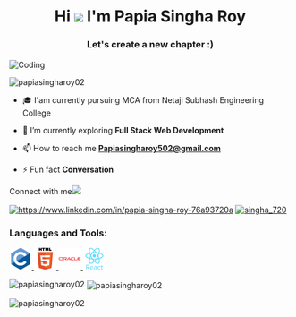 
<h1 align="center">Hi <img src="https://github.com/TheDudeThatCode/TheDudeThatCode/blob/master/Assets/Hi.gif" width="29px">  I'm Papia Singha Roy</h1>
<h3 align="center">Let's create a new chapter :) </h3>
<img align="center" alt="Coding" width="400" src="https://media.tenor.com/Yg8O2WDlGkYAAAAi/cyrentec-sci-fi.gif"> 



<p align="left"> <img src="https://komarev.com/ghpvc/?username=papiasingharoy02&label=Profile%20views&color=0e75b6&style=flat" alt="papiasingharoy02" /> </p>

- 🎓 I'am currently pursuing MCA from Netaji Subhash Engineering College

- 🌱 I’m currently exploring **Full Stack Web Development**

- 📫 How to reach me **Papiasingharoy502@gmail.com**

- ⚡ Fun fact **Conversation**

Connect with me<img src="https://github.com/TheDudeThatCode/TheDudeThatCode/blob/master/Assets/Handshake.gif" height="32px">
<p align="left">
<a href="https://linkedin.com/in/https://www.linkedin.com/in/papia-singha-roy-76a93720a" target="blank"><img align="center" src="https://raw.githubusercontent.com/rahuldkjain/github-profile-readme-generator/master/src/images/icons/Social/linked-in-alt.svg" alt="https://www.linkedin.com/in/papia-singha-roy-76a93720a" height="30" width="40" /></a>
<a href="https://www.leetcode.com/singha_720" target="blank"><img align="center" src="https://raw.githubusercontent.com/rahuldkjain/github-profile-readme-generator/master/src/images/icons/Social/leet-code.svg" alt="singha_720" height="30" width="40" /></a>
</p>

<h3 align="left">Languages and Tools:</h3>
<p align="left"> <a href="https://www.cpp.com/" target="_blank" rel="noreferrer">   <img src="https://raw.githubusercontent.com/devicons/devicon/master/icons/c/c-original.svg" alt="c" width="40" height="40"/> </a>  <a href="https://www.w3.org/html/" target="_blank" rel="noreferrer"> <img src="https://raw.githubusercontent.com/devicons/devicon/master/icons/html5/html5-original-wordmark.svg" alt="html5" width="40" height="40"/> </a> <a href="https://www.oracle.com/" target="_blank" rel="noreferrer"> <img src="https://raw.githubusercontent.com/devicons/devicon/master/icons/oracle/oracle-original.svg" alt="oracle" width="40" height="40"/> </a> <a href="https://reactjs.org/" target="_blank" rel="noreferrer"> <img src="https://raw.githubusercontent.com/devicons/devicon/master/icons/react/react-original-wordmark.svg" alt="react" width="40" height="40"/> </a> </p>

<p><img align="left" src="https://github-readme-stats.vercel.app/api/top-langs?username=papiasingharoy02&show_icons=true&locale=en&layout=compact" alt="papiasingharoy02" /></p>

<p>&nbsp;<img align="center" src="https://github-readme-stats.vercel.app/api?username=papiasingharoy02&show_icons=true&locale=en" alt="papiasingharoy02" /></p>

<p><img align="center" src="https://github-readme-streak-stats.herokuapp.com/?user=papiasingharoy02&" alt="papiasingharoy02" /></p>
